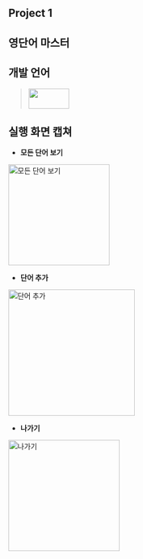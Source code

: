 ## ****Project 1****
## 영단어 마스터 

## 개발 언어

> <img src="https://img.shields.io/badge/Java-007396?style=flat&logo=OpenJDK&logoColor=white" width="80" height="40"/>  
  
## 실행 화면 캡쳐

* **모든 단어 보기**
<img width="200" alt="모든 단어 보기" src="https://user-images.githubusercontent.com/103119924/188552985-47c4c7a6-266c-451a-871f-91a0fc265a26.png">
  
* **단어 추가**
<img width="250" alt="단어 추가" src="https://user-images.githubusercontent.com/103119924/188553425-f5e0df00-60f9-4377-8313-fcbdfe8006d1.png">
  
* **나가기**
<img width="220" alt="나가기" src="https://user-images.githubusercontent.com/103119924/188553497-b11c42cf-ad95-4655-83af-d0bd48775440.png">
